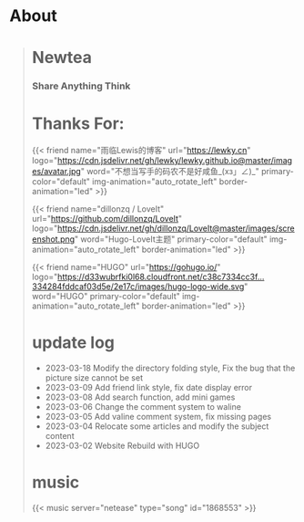 # About

> # Newtea
> 
> ### Share Anything Think
> 
> # Thanks For:
>
> {{< friend name="雨临Lewis的博客" url="https://lewky.cn" logo="https://cdn.jsdelivr.net/gh/lewky/lewky.github.io@master/images/avatar.jpg" word="不想当写手的码农不是好咸鱼_(xз」∠)_" primary-color="default" img-animation="auto_rotate_left" border-animation="led" >}}
>
> {{< friend name="dillonzq / LoveIt" url="https://github.com/dillonzq/LoveIt" logo="https://cdn.jsdelivr.net/gh/dillonzq/LoveIt@master/images/screenshot.png" word="Hugo-LoveIt主题" primary-color="default" img-animation="auto_rotate_left" border-animation="led" >}}
>
> {{< friend name="HUGO" url="https://gohugo.io/" logo="https://d33wubrfki0l68.cloudfront.net/c38c7334cc3f…334284fddcaf03d5e/2e17c/images/hugo-logo-wide.svg" word="HUGO"  primary-color="default" img-animation="auto_rotate_left" border-animation="led" >}}
>
> # update log
> - 2023-03-18 Modify the directory folding style, Fix the bug that the picture size cannot be set
> - 2023-03-09 Add friend link style, fix date display error
> - 2023-03-08 Add search function, add mini games
> - 2023-03-06 Change the comment system to waline
> - 2023-03-05 Add valine comment system, fix missing pages
> - 2023-03-04 Relocate some articles and modify the subject content
> - 2023-03-02 Website Rebuild with HUGO
> # music
> {{< music server="netease" type="song" id="1868553" >}}
>
